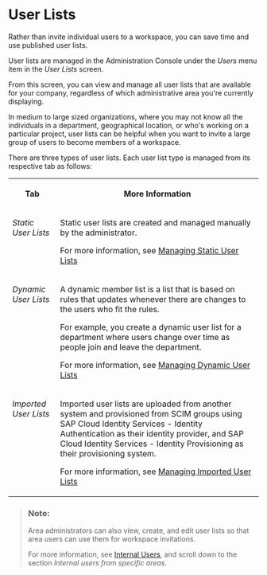<!-- loio8d23bc7b55ef450682547d220e0cbcf3 -->

# User Lists

Rather than invite individual users to a workspace, you can save time and use published user lists.



User lists are managed in the Administration Console under the *Users* menu item in the *User Lists* screen.

From this screen, you can view and manage all user lists that are available for your company, regardless of which administrative area you're currently displaying.

In medium to large sized organizations, where you may not know all the individuals in a department, geographical location, or who's working on a particular project, user lists can be helpful when you want to invite a large group of users to become members of a workspace.

There are three types of user lists. Each user list type is managed from its respective tab as follows:


<table>
<tr>
<th valign="top">

Tab



</th>
<th valign="top">

More Information



</th>
</tr>
<tr>
<td valign="top">

*Static User Lists* 



</td>
<td valign="top">

Static user lists are created and managed manually by the administrator.

For more information, see [Managing Static User Lists](managing-static-user-lists-653ec88.md)



</td>
</tr>
<tr>
<td valign="top">

*Dynamic User Lists* 



</td>
<td valign="top">

A dynamic member list is a list that is based on rules that updates whenever there are changes to the users who fit the rules.

For example, you create a dynamic user list for a department where users change over time as people join and leave the department.

For more information, see [Managing Dynamic User Lists](managing-dynamic-user-lists-476b62b.md)



</td>
</tr>
<tr>
<td valign="top">

*Imported User Lists*



</td>
<td valign="top">

Imported user lists are uploaded from another system and provisioned from SCIM groups using SAP Cloud Identity Services - Identity Authentication as their identity provider, and SAP Cloud Identity Services - Identity Provisioning as their provisioning system.

For more information, see [Managing Imported User Lists](managing-imported-user-lists-098d889.md)



</td>
</tr>
</table>

> ### Note:  
> Area administrators can also view, create, and edit user lists so that area users can use them for workspace invitations.
> 
> For more information, see [Internal Users](internal-users-888ef2f.md), and scroll down to the section *Internal users from specific areas*.

